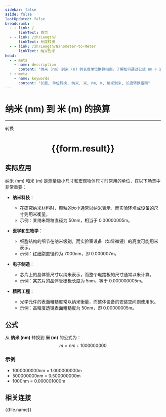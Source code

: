 ```yaml
---
sidebar: false
aside: false
lastUpdated: false
breadcrumb:
  - - link: /
      linkText: 首页
  - - link: /zh/Length/
      linkText: 长度转换
  - - link: /zh/Length/Nanometer-to-Meter
      linkText: 纳米到米
head:
  - - meta
    - name: description
      content: "纳米 (nm) 到米 (m) 的长度单位换算指南。了解如何通过公式 nm ÷ 1000000000 转换为米。"
  - - meta
    - name: keywords
      content: "长度, 单位转换, 纳米, 米, nm, m, 纳米到米, 长度转换指南"
---
```

# 纳米 (nm) 到 米 (m) 的换算
---
<script setup>
import { onMounted, reactive, inject, ref } from 'vue'
import { NButton, NForm, NFormItem, NInput, NInputNumber, NSelect, NCard, useMessage,NGrid ,NGi } from 'naive-ui'
import { defineClientComponent } from 'vitepress'
import { Length } from '../../files';

const convert = inject('convert')

const form = reactive({
  number: null,
  result: '',
})

const convertHandler = () => {
  if (form.number !== null && !isNaN(form.number)) {
    const convertedValue = parseFloat(form.number) / 1000000000
    form.result = `${form.number}nm = ${convertedValue.toFixed(9)}m`
  } else {
    form.result = '请输入有效的数值。'
  }
}
</script>

<n-form size="large" :model="form">
  <n-form-item label="纳米 (nm)">
    <n-input-number v-model:value="form.number" placeholder="输入纳米" style="width: 100%" />
  </n-form-item>
  <n-form-item>
    <n-button type="primary" @click="convertHandler" block>转换</n-button>
  </n-form-item>
</n-form>

<n-card  embedded :bordered="false" hoverable>
  <div  style="text-align:center">
    <h1>{{form.result}}</h1>
  </div>
</n-card>

## 实际应用

纳米 (nm) 和米 (m) 是测量极小尺寸和宏观物体尺寸时常用的单位，在以下场景中非常重要：

- **纳米科技**：
  - 在研究纳米材料时，颗粒的大小通常以纳米表示，而实验环境或设备的尺寸则用米衡量。
  - 示例：某纳米颗粒直径为 50nm，相当于 0.00000005m。

- **医学和生物学**：
  - 细胞结构的细节在纳米级别，而实验室设备（如显微镜）的高度可能用米表示。
  - 示例：红细胞直径约为 7000nm，即 0.000007m。

- **电子制造**：
  - 芯片上的晶体管尺寸以纳米表示，而整个电路板的尺寸通常以米计算。
  - 示例：某芯片的晶体管栅极长度为 5nm，等于 0.000000005m。

- **精密工程**：
  - 光学元件的表面粗糙度常以纳米衡量，而整体设备的安装空间则使用米。
  - 示例：高精度透镜表面粗糙度为 50nm，即 0.00000005m。

## 公式

从 **纳米 (nm)** 转换到 **米 (m)** 的公式为：
$$ m = nm \div 1000000000 $$

### 示例
- 1000000000nm = 1.000000000m
- 500000000nm = 0.500000000m
- 1000nm = 0.000001000m

## 相关连接
<n-grid x-gap="12" :cols="4">
  <n-gi v-for="(file, index) in Length" :key="index">
    <n-button
      text
      tag="a"
      :href="file.path"
      type="primary"
    >
      {{file.name}}
    </n-button>
  </n-gi>
</n-grid>